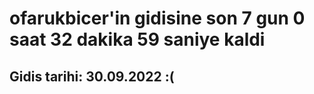 # ofarukbicer'in gidisine son 7 gun 0 saat 32 dakika 59 saniye kaldi

## Gidis tarihi: 30.09.2022 :(
